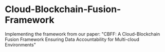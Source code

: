 # Cloud-Blockchain-Fusion-Framework
Implementing the framework from our paper: "CBFF: A Cloud-Blockchain Fusion Framework Ensuring Data Accountability for Multi-cloud Environments"

